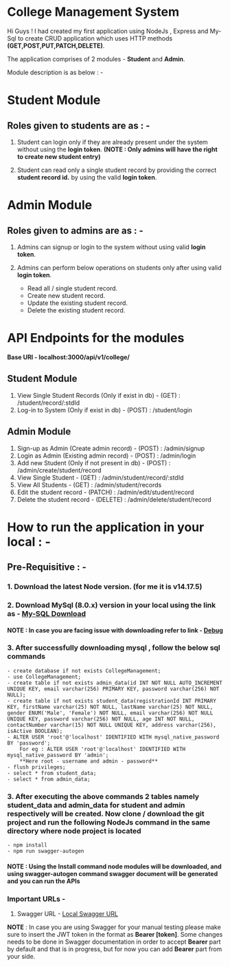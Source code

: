 # College Management System

Hi Guys ! I had created my first application using NodeJs , Express and My-Sql to create CRUD application which uses HTTP methods **(GET,POST,PUT,PATCH,DELETE)**.

The application comprises of 2 modules - **Student** and **Admin**.

Module description is as below : -

# Student Module

## Roles given to students are as : -

1. Student can login only if they are already present under the system without using the **login token**.
**(NOTE : Only admins will have the right to create new student entry)**

2. Student can read only a single student record by providing the correct **student record id.** by using the valid **login token**.

# Admin Module

## Roles given to admins are as : -

1. Admins can signup or login to the system without using valid **login token**.

2. Admins can perform below operations on students only after using valid **login token**.

    - Read all / single student record.
    - Create new student record.
    - Update the existing student record.
    - Delete the existing student record.

# API Endpoints for the modules

**Base URI - localhost:3000/api/v1/college/**

## Student Module

1. View Single Student Records (Only if exist in db) - (GET) : /student/record/:stdId
2. Log-in to System (Only if exist in db) - (POST) : /student/login

## Admin Module

1. Sign-up as Admin (Create admin record) - (POST) : /admin/signup
2. Login as Admin (Existing admin record) - (POST) : /admin/login
3. Add new Student (Only if not present in db) - (POST) : /admin/create/student/record
4. View Single Student - (GET) : /admin/student/record/:stdId
5. View All Students - (GET) : /admin/student/records
6. Edit the student record - (PATCH) : /admin/edit/student/record
7. Delete the student record - (DELETE) : /admin/delete/student/record

# How to run the application in your local : -

## Pre-Requisitive : -

### 1. Download the latest Node version. (for me it is v14.17.5)

### 2. Download MySql (8.0.x) version in your local using the link as - [My-SQL Download](https://dev.mysql.com/downloads/workbench/)

#### NOTE : In case you are facing issue with downloading refer to link - [Debug](https://www.youtube.com/watch?v=OM4aZJW_Ojs)

### 3. After successfully downloading mysql , follow the below sql commands

    - create database if not exists CollegeManagement;
    - use CollegeManagement;
    - create table if not exists admin_data(id INT NOT NULL AUTO_INCREMENT UNIQUE KEY, email varchar(256) PRIMARY KEY, password varchar(256) NOT NULL);
    - create table if not exists student_data(registrationId INT PRIMARY KEY, firstName varchar(25) NOT NULL, lastName varchar(25) NOT NULL, gender ENUM('Male', 'Female') NOT NULL, email varchar(256) NOT NULL UNIQUE KEY, password varchar(256) NOT NULL, age INT NOT NULL, contactNumber varchar(15) NOT NULL UNIQUE KEY, address varchar(256), isActive BOOLEAN);
    - ALTER USER 'root'@'localhost' IDENTIFIED WITH mysql_native_password BY 'password';
        For eg : ALTER USER 'root'@'localhost' IDENTIFIED WITH mysql_native_password BY 'admin';
        **Here root - username and admin - password**
    - flush privileges;
    - select * from student_data;
    - select * from admin_data;

### 3. After executing the above commands 2 tables namely student_data and admin_data for student and admin respectively will be created. Now clone / download the git project and run the following NodeJs command in the same directory where node project is located

    - npm install
    - npm run swagger-autogen

#### NOTE : Using the Install command node modules will be downloaded, and using swagger-autogen command swagger document will be generated and you can run the APIs

### Important URLs -

1. Swagger URL - [Local Swagger URL](http://localhost:3000/doc/#/)

**NOTE** : In case you are using Swagger for your manual testing please make sure to insert the JWT token in the format as
    **Bearer [token]**. Some changes needs to be done in Swagger documentation in order to accept **Bearer** part by default and that is in progress, but for now you can add **Bearer** part from your side.
